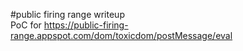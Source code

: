 #public firing range writeup  
PoC for https://public-firing-range.appspot.com/dom/toxicdom/postMessage/eval
